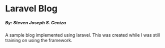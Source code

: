 # Laravel Blog
##### By: Steven Joseph S. Ceniza

A sample blog implemented using laravel.
This was created while I was still training on using the framework.
